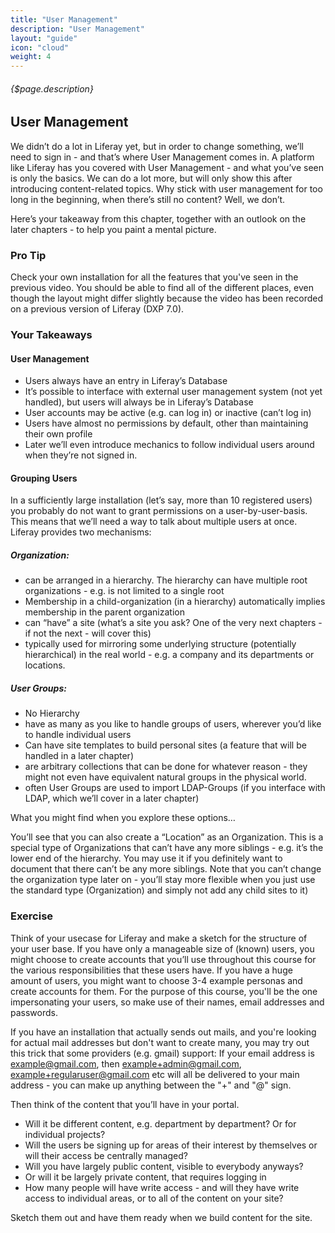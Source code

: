```yaml
---
title: "User Management"
description: "User Management"
layout: "guide"
icon: "cloud"
weight: 4
---
```


###### {$page.description}

<article id="1">

## User Management


We didn’t do a lot in Liferay yet, but in order to change something, we’ll need to sign in - and that’s where User Management comes in.
A platform like Liferay has you covered with User Management - and what you’ve seen is only the basics. We can do a lot more, but will only show this after introducing content-related topics. Why stick with user management for too long in the beginning, when there’s still no content? Well, we don’t.

Here’s your takeaway from this chapter, together with an outlook on the later chapters - to help you paint a mental picture.


<aside>

### <span class="icon-16-star"></span> Pro Tip

Check your own installation for all the features that you've seen in the previous video. You should be able to find all of the different places, even though the layout might differ slightly because the video has been recorded on a previous version of Liferay (DXP 7.0).

</aside>

</article>
<article id="2">

### Your Takeaways


#### User Management

- Users always have an entry in Liferay’s Database
- It’s possible to interface with external user management system (not yet handled), but users will always be in Liferay’s Database
- User accounts may be active (e.g. can log in) or inactive (can’t log in)
- Users have almost no permissions by default, other than maintaining their own profile
- Later we’ll even introduce mechanics to follow individual users around when they’re not signed in.

#### Grouping Users

In a sufficiently large installation (let’s say, more than 10 registered users) you probably do not want to grant permissions on a user-by-user-basis. This means that we’ll need a way to talk about multiple users at once. Liferay provides two mechanisms:

##### Organization:

- can be arranged in a hierarchy. The hierarchy can have multiple root organizations - e.g. is not limited to a single root
- Membership in a child-organization (in a hierarchy) automatically implies membership in the parent organization
- can “have” a site (what’s a site you ask? One of the very next chapters - if not the next - will cover this)
- typically used for mirroring some underlying structure (potentially hierarchical) in the real world - e.g. a company and its departments or locations.

##### User Groups: 

- No Hierarchy
- have as many as you like to handle groups of users, wherever you’d like to handle individual users
- Can have site templates to build personal sites (a feature that will be handled in a later chapter)
- are arbitrary collections that can be done for whatever reason - they might not even have equivalent natural groups in the physical world. 
- often User Groups are used to import LDAP-Groups (if you interface with LDAP, which we’ll cover in a later chapter)

What you might find when you explore these options…

You’ll see that you can also create a “Location” as an Organization. This is a special type of Organizations that can’t have any more siblings - e.g. it’s the lower end of the hierarchy. You may use it if you definitely want to document that there can’t be any more siblings. Note that you can’t change the organization type later on - you’ll stay more flexible when you just use the standard type (Organization) and simply not add any child sites to it)

</article>
<article id="3">

### Exercise
Think of your usecase for Liferay and make a sketch for the structure of your user base. 
If you have only a manageable size of (known) users, you might choose to create accounts that you’ll use throughout this course for the various responsibilities that these users have. 
If you have a huge amount of users, you might want to choose 3-4 example personas and create accounts for them. For the purpose of this course, you'll be the one impersonating your users, so make use of their names, email addresses and passwords.

<aside>

If you have an installation that actually sends out mails, and you're looking for actual mail addresses but don't want to create many, you may try out this trick that some providers (e.g. gmail) support: If your email address is example@gmail.com, then example+admin@gmail.com, example+regularuser@gmail.com etc will all be delivered to your main address - you can make up anything between the "+" and "@" sign.

</aside>

Then think of the content that you’ll have in your portal. 

- Will it be different content, e.g. department by department? Or for individual projects?
- Will the users be signing up for areas of their interest by themselves or will their access be centrally managed?
- Will you have largely public content, visible to everybody anyways?
- Or will it be largely private content, that requires logging in 
- How many people will have write access - and will they have write access to individual areas, or to all of the content on your site?

Sketch them out and have them ready when we build content for the site.

</article>
